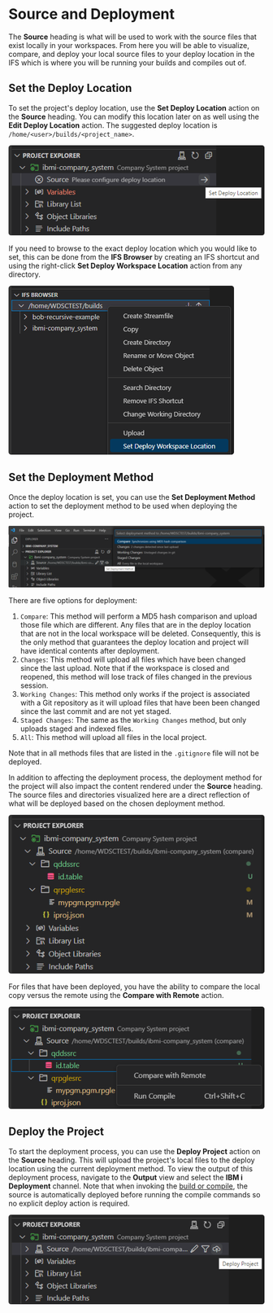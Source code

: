 # Source and Deployment

The **Source** heading is what will be used to work with the source files that exist locally in your workspaces. From here you will be able to visualize, compare, and deploy your local source files to your deploy location in the IFS which is where you will be running your builds and compiles out of.

## Set the Deploy Location

To set the project's deploy location, use the **Set Deploy Location** action on the **Source** heading. You can modify this location later on as well using the **Edit Deploy Location** action. The suggested deploy location is `/home/<user>/builds/<project_name>`.

![Set Deploy Location](../../assets/ProjectExplorer_05.png)

If you need to browse to the exact deploy location which you would like to set, this can be done from the **IFS Browser** by creating an IFS shortcut and using the right-click **Set Deploy Workspace Location** action from any directory.

![Set Deploy Workspace Location](../../assets/ProjectExplorer_06.png)

## Set the Deployment Method

Once the deploy location is set, you can use the **Set Deployment Method** action to set the deployment method to be used when deploying the project.

![Set Deployment Method](../../assets/ProjectExplorer_07.png)

There are five options for deployment:

1. `Compare`: This method will perform a MD5 hash comparison and upload those file which are different. Any files that are in the deploy location that are not in the local workspace will be deleted.  Consequently, this is the only method that guarantees the deploy location and project will have identical contents after deployment.
2. `Changes`: This method will upload all files which have been changed since the last upload.  Note that if the workspace is closed and reopened, this method will lose track of files changed in the previous session.
3. `Working Changes`: This method only works if the project is associated with a Git repository as it will upload files that have been been changed since the last commit and are not yet staged.
4. `Staged Changes`: The same as the `Working Changes` method, but only uploads staged and indexed files.
5. `All`: This method will upload all files in the local project.

Note that in all methods files that are listed in the `.gitignore` file will not be deployed.

In addition to affecting the deployment process, the deployment method for the project will also impact the content rendered under the **Source** heading. The source files and directories visualized here are a direct reflection of what will be deployed based on the chosen deployment method.

![Source Files and Directories](../../assets/ProjectExplorer_08.png)

For files that have been deployed, you have the ability to compare the local copy versus the remote using the **Compare with Remote** action. 

![Compare with Remote](../../assets/ProjectExplorer_09.png)

## Deploy the Project

To start the deployment process, you can use the **Deploy Project** action on the **Source** heading. This will upload the project's local files to the deploy location using the current deployment method. To view the output of this deployment process, navigate to the **Output** view and select the **IBM i Deployment** channel.  Note that when invoking the [build or compile](./run-builds-compiles-and-actions.md), the source is automatically deployed before running the compile commands so no explicit deploy action is required.

![Deploy Project](../../assets/ProjectExplorer_10.png)